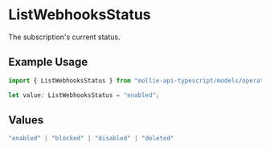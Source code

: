 # ListWebhooksStatus

The subscription's current status.

## Example Usage

```typescript
import { ListWebhooksStatus } from "mollie-api-typescript/models/operations";

let value: ListWebhooksStatus = "enabled";
```

## Values

```typescript
"enabled" | "blocked" | "disabled" | "deleted"
```